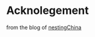 # Acknolegement #

from the blog of [nestingChina](http://blog.csdn.net/nestingchina/article/details/6622265)
